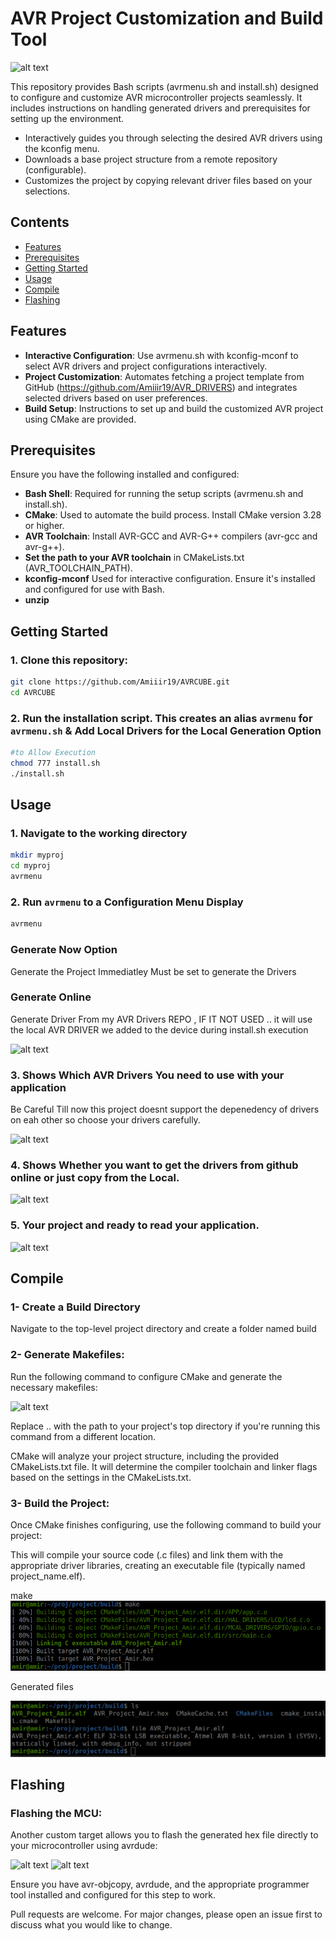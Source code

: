 # AVR Project Customization and Build Tool

![alt text](https://github.com/Amiiir19/AVRCUBE_BASH_final/blob/main/pics/menu.png)



This repository provides Bash scripts (avrmenu.sh and install.sh) designed to configure and customize AVR microcontroller projects seamlessly. 
It includes instructions on handling generated drivers and prerequisites for setting up the environment.

- Interactively guides you through selecting the desired AVR drivers using the kconfig menu.
- Downloads a base project structure from a remote repository (configurable).
- Customizes the project by copying relevant driver files based on your selections.



## Contents 
* [Features](#features)
* [Prerequisites](#prerequisites)
* [Getting Started ](#getting-started)
* [Usage](#usage)
* [Compile](#compile)
* [Flashing](#flashing)



## Features

- **Interactive Configuration**: Use avrmenu.sh with kconfig-mconf to select AVR drivers and project configurations interactively.
- **Project Customization**: Automates fetching a project template from GitHub (https://github.com/Amiiir19/AVR_DRIVERS) and integrates selected drivers based on user preferences.
- **Build Setup**: Instructions to set up and build the customized AVR project using CMake are provided.

## Prerequisites
Ensure you have the following installed and configured:

- **Bash Shell**: Required for running the setup scripts (avrmenu.sh and install.sh).
- **CMake**: Used to automate the build process. Install CMake version 3.28 or higher.
- **AVR Toolchain**: Install AVR-GCC and AVR-G++ compilers (avr-gcc and avr-g++).
- **Set the path to your AVR toolchain** in CMakeLists.txt (AVR_TOOLCHAIN_PATH).
- **kconfig-mconf** Used for interactive configuration. Ensure it's installed and configured for use with Bash.
- **unzip** 


## Getting Started 

### 1. Clone this repository:
```bash 
git clone https://github.com/Amiiir19/AVRCUBE.git
cd AVRCUBE
```
### 2. Run the installation script. This creates an alias `avrmenu` for `avrmenu.sh` & Add Local Drivers for the Local Generation Option

```bash 
#to Allow Execution 
chmod 777 install.sh
./install.sh
```

## Usage
### 1. Navigate to the working directory
```bash 
mkdir myproj
cd myproj
avrmenu 
```
### 2. Run `avrmenu` to a Configuration Menu Display 
```bash 
avrmenu
```
### Generate Now Option
Generate the Project Immediatley Must be set to generate the Drivers
### Generate Online
 Generate Driver From my AVR Drivers REPO , IF IT NOT USED .. it will use the local AVR DRIVER we added to the device during install.sh execution

![alt text](https://github.com/Amiiir19/AVRCUBE_BASH_final/blob/main/pics/menu.png)

### 3. Shows Which AVR Drivers You need to use with your application 
Be Careful Till now this project doesnt support the depenedency of drivers on eah other so choose your drivers carefully. 

![alt text](https://github.com/Amiiir19/AVRCUBE_BASH_final/blob/main/pics/Drivers.png)


### 4. Shows Whether you want to get the drivers from github online or just copy from the Local. 

![alt text](https://github.com/Amiiir19/AVRCUBE_BASH_final/blob/main/pics/download.png)

### 5. Your project and ready to read your application.

![alt text](https://github.com/Amiiir19/AVRCUBE_BASH_final/blob/main/pics/tree.png)


## Compile 

### 1- **Create a Build Directory** 
Navigate to the top-level project directory and create a folder named build 

### 2-  **Generate Makefiles:**
Run the following command to configure CMake and generate the necessary makefiles:

![alt text](https://github.com/Amiiir19/AVRCUBE_BASH_final/blob/main/pics/cmake.png)


Replace .. with the path to your project's top directory if you're running this command from a different location.

CMake will analyze your project structure, including the provided CMakeLists.txt file.
It will determine the compiler toolchain and linker flags based on the settings in the CMakeLists.txt.


### 3- **Build the Project:**
Once CMake finishes configuring, use the following command to build 
your project:

This will compile your source code (.c files) and link them with the appropriate driver libraries, creating an executable file (typically named project_name.elf).

make 
![alt text](https://github.com/Amiiir19/AVRCUBE/blob/main/pics/make.png)

 Generated files

![alt text](https://github.com/Amiiir19/AVRCUBE/blob/main/pics/file.png)


## Flashing 
### **Flashing the MCU:** 
Another custom target allows you to flash the generated hex file directly to your microcontroller using avrdude:

![alt text](https://github.com/Amiiir19/AVRCUBE_BASH_final/blob/main/pics/1.png)
![alt text](https://github.com/Amiiir19/AVRCUBE_BASH_final/blob/main/pics/2.png)

Ensure you have avr-objcopy, avrdude, and the appropriate programmer tool installed and configured for this step to work.



Pull requests are welcome. For major changes, please open an issue first
to discuss what you would like to change.

